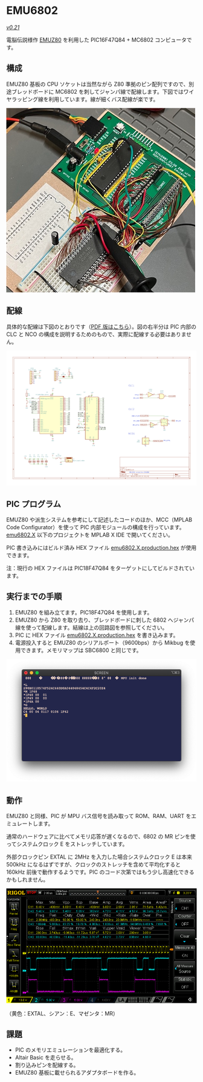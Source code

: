 # EMU6802

[*v0.21*](https://github.com/ryu10/emu6802/releases/tag/v0.21) 

  電脳伝説様作 [EMUZ80](https://github.com/vintagechips/emuz80) を利用した PIC16F47Q84 + MC6802 コンピュータです。

## 構成

  EMUZ80 基板の CPU ソケットは当然ながら Z80 準拠のピン配列ですので、別途ブレッドボードに MC6802 を刺してジャンパ線で配線します。下図ではワイヤラッピング線を利用しています。線が細くバス配線が楽です。

![emu6802-breadboard](/img/emu6802bb.jpg)

## 配線

具体的な配線は下図のとおりです（[PDF 版はこちら](/emu6802.kicad5/emu6802/emu6802_sch.pdf)）。図の右半分は PIC 内部の CLC と NCO の構成を説明するためのもので、実際に配線する必要はありません。

![schematic](/img/emu6802_sch.png)

## PIC プログラム

EMUZ80 や派生システムを参考にして記述したコードのほか、MCC（MPLAB Code Configurator）を使って PIC 内部モジュールの構成を行っています。[emu6802.X](/emu6802.X/) 以下のプロジェクトを MPLAB X IDE で開いてください。

PIC 書き込みにはビルド済み HEX ファイル [emu6802.X.production.hex](/emu6802.X/dist/default/production/emu6802.X.production.hex) が使用できます。

注：現行の HEX ファイルは PIC18F47Q84 をターゲットにしてビルドされています。

## 実行までの手順

1. EMUZ80 を組み立てます。PIC18F47Q84 を使用します。
2. EMUZ80 から Z80 を取り去り、ブレッドボードに刺した 6802 へジャンパ線を使って配線します。結線は上の回路図を参照してください。
3. PIC に HEX ファイル [emu6802.X.production.hex](/emu6802.X/dist/default/production/emu6802.X.production.hex) を書き込みます。
4. 電源投入すると EMUZ80 のシリアルポート（9600bps）から Mikbug を使用できます。メモリマップは SBC6800 と同じです。

![startup-mikbug](/img/mikbug.png)

## 動作

EMUZ80 と同様、PIC が MPU バス信号を読み取って ROM、RAM、UART をエミュレートします。

通常のハードウェアに比べてメモリ応答が遅くなるので、6802 の MR ピンを使ってシステムクロック E をストレッチしています。

外部クロックピン EXTAL に 2MHz を入力した場合システムクロック E は本来 500kHz になるはずですが、クロックのストレッチを含めて平均化すると 160kHz 前後で動作するようです。PIC のコード次第ではもう少し高速化できるかもしれません。

![timing](/img/timing.png)

（黄色：EXTAL、シアン：E、マゼンタ：MR）


## 課題

- PIC のメモリエミュレーションを最適化する。
- Altair Basic を走らせる。
- 割り込みピンを配線する。
- EMUZ80 基板に載せられるアダプタボードを作る。
